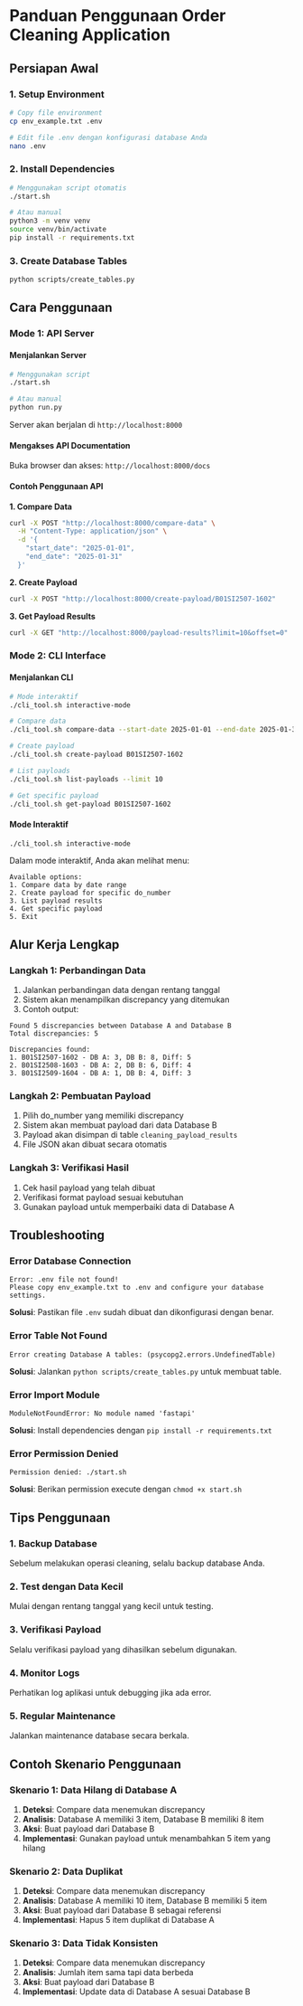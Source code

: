 # Panduan Penggunaan Order Cleaning Application

## Persiapan Awal

### 1. Setup Environment
```bash
# Copy file environment
cp env_example.txt .env

# Edit file .env dengan konfigurasi database Anda
nano .env
```

### 2. Install Dependencies
```bash
# Menggunakan script otomatis
./start.sh

# Atau manual
python3 -m venv venv
source venv/bin/activate
pip install -r requirements.txt
```

### 3. Create Database Tables
```bash
python scripts/create_tables.py
```

## Cara Penggunaan

### Mode 1: API Server

#### Menjalankan Server
```bash
# Menggunakan script
./start.sh

# Atau manual
python run.py
```

Server akan berjalan di `http://localhost:8000`

#### Mengakses API Documentation
Buka browser dan akses: `http://localhost:8000/docs`

#### Contoh Penggunaan API

**1. Compare Data**
```bash
curl -X POST "http://localhost:8000/compare-data" \
  -H "Content-Type: application/json" \
  -d '{
    "start_date": "2025-01-01",
    "end_date": "2025-01-31"
  }'
```

**2. Create Payload**
```bash
curl -X POST "http://localhost:8000/create-payload/B01SI2507-1602"
```

**3. Get Payload Results**
```bash
curl -X GET "http://localhost:8000/payload-results?limit=10&offset=0"
```

### Mode 2: CLI Interface

#### Menjalankan CLI
```bash
# Mode interaktif
./cli_tool.sh interactive-mode

# Compare data
./cli_tool.sh compare-data --start-date 2025-01-01 --end-date 2025-01-31

# Create payload
./cli_tool.sh create-payload B01SI2507-1602

# List payloads
./cli_tool.sh list-payloads --limit 10

# Get specific payload
./cli_tool.sh get-payload B01SI2507-1602
```

#### Mode Interaktif
```bash
./cli_tool.sh interactive-mode
```

Dalam mode interaktif, Anda akan melihat menu:
```
Available options:
1. Compare data by date range
2. Create payload for specific do_number
3. List payload results
4. Get specific payload
5. Exit
```

## Alur Kerja Lengkap

### Langkah 1: Perbandingan Data
1. Jalankan perbandingan data dengan rentang tanggal
2. Sistem akan menampilkan discrepancy yang ditemukan
3. Contoh output:
```
Found 5 discrepancies between Database A and Database B
Total discrepancies: 5

Discrepancies found:
1. B01SI2507-1602 - DB A: 3, DB B: 8, Diff: 5
2. B01SI2508-1603 - DB A: 2, DB B: 6, Diff: 4
3. B01SI2509-1604 - DB A: 1, DB B: 4, Diff: 3
```

### Langkah 2: Pembuatan Payload
1. Pilih do_number yang memiliki discrepancy
2. Sistem akan membuat payload dari data Database B
3. Payload akan disimpan di table `cleaning_payload_results`
4. File JSON akan dibuat secara otomatis

### Langkah 3: Verifikasi Hasil
1. Cek hasil payload yang telah dibuat
2. Verifikasi format payload sesuai kebutuhan
3. Gunakan payload untuk memperbaiki data di Database A

## Troubleshooting

### Error Database Connection
```
Error: .env file not found!
Please copy env_example.txt to .env and configure your database settings.
```
**Solusi**: Pastikan file `.env` sudah dibuat dan dikonfigurasi dengan benar.

### Error Table Not Found
```
Error creating Database A tables: (psycopg2.errors.UndefinedTable)
```
**Solusi**: Jalankan `python scripts/create_tables.py` untuk membuat table.

### Error Import Module
```
ModuleNotFoundError: No module named 'fastapi'
```
**Solusi**: Install dependencies dengan `pip install -r requirements.txt`

### Error Permission Denied
```
Permission denied: ./start.sh
```
**Solusi**: Berikan permission execute dengan `chmod +x start.sh`

## Tips Penggunaan

### 1. Backup Database
Sebelum melakukan operasi cleaning, selalu backup database Anda.

### 2. Test dengan Data Kecil
Mulai dengan rentang tanggal yang kecil untuk testing.

### 3. Verifikasi Payload
Selalu verifikasi payload yang dihasilkan sebelum digunakan.

### 4. Monitor Logs
Perhatikan log aplikasi untuk debugging jika ada error.

### 5. Regular Maintenance
Jalankan maintenance database secara berkala.

## Contoh Skenario Penggunaan

### Skenario 1: Data Hilang di Database A
1. **Deteksi**: Compare data menemukan discrepancy
2. **Analisis**: Database A memiliki 3 item, Database B memiliki 8 item
3. **Aksi**: Buat payload dari Database B
4. **Implementasi**: Gunakan payload untuk menambahkan 5 item yang hilang

### Skenario 2: Data Duplikat
1. **Deteksi**: Compare data menemukan discrepancy
2. **Analisis**: Database A memiliki 10 item, Database B memiliki 5 item
3. **Aksi**: Buat payload dari Database B sebagai referensi
4. **Implementasi**: Hapus 5 item duplikat di Database A

### Skenario 3: Data Tidak Konsisten
1. **Deteksi**: Compare data menemukan discrepancy
2. **Analisis**: Jumlah item sama tapi data berbeda
3. **Aksi**: Buat payload dari Database B
4. **Implementasi**: Update data di Database A sesuai Database B 